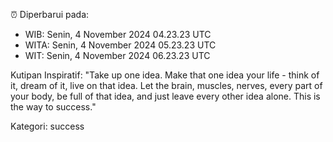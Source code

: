 ⏰ Diperbarui pada:
- WIB: Senin, 4 November 2024 04.23.23 UTC
- WITA: Senin, 4 November 2024 05.23.23 UTC
- WIT: Senin, 4 November 2024 06.23.23 UTC

Kutipan Inspiratif:
"Take up one idea. Make that one idea your life - think of it, dream of it, live on that idea. Let the brain, muscles, nerves, every part of your body, be full of that idea, and just leave every other idea alone. This is the way to success."


Kategori: success


